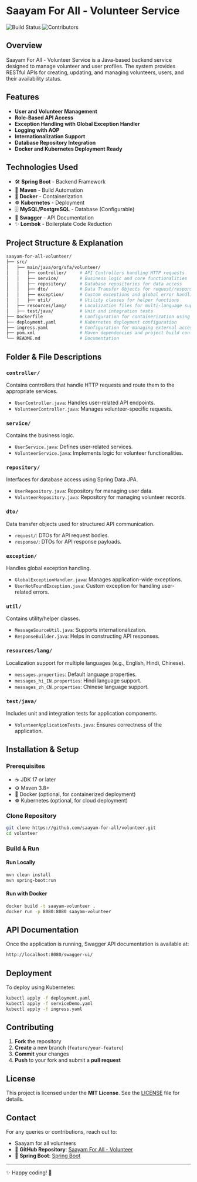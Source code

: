 # Saayam For All - Volunteer Service

![Build Status](https://img.shields.io/github/actions/workflow/status/saayam-for-all/volunteer/ci.yml)
![Contributors](https://img.shields.io/github/contributors/saayam-for-all/volunteer)

## Overview
Saayam For All - Volunteer Service is a Java-based backend service designed to manage volunteer and user profiles. The system provides RESTful APIs for creating, updating, and managing volunteers, users, and their availability status.

## Features
- **User and Volunteer Management**
- **Role-Based API Access**
- **Exception Handling with Global Exception Handler**
- **Logging with AOP**
- **Internationalization Support**
- **Database Repository Integration**
- **Docker and Kubernetes Deployment Ready**

## Technologies Used
- 🛠 **Spring Boot** - Backend Framework
- 🔧 **Maven** - Build Automation
- 🐳 **Docker** - Containerization
- ☸️ **Kubernetes** - Deployment
- 🗄 **MySQL/PostgreSQL** - Database (Configurable)
- 📜 **Swagger** - API Documentation
- ✨ **Lombok** - Boilerplate Code Reduction

## Project Structure & Explanation
```bash
saayam-for-all-volunteer/
├── src/
│   ├── main/java/org/sfa/volunteer/
│   │   ├── controller/     # API Controllers handling HTTP requests
│   │   ├── service/        # Business logic and core functionalities
│   │   ├── repository/     # Database repositories for data access
│   │   ├── dto/            # Data Transfer Objects for request/response handling
│   │   ├── exception/      # Custom exceptions and global error handling
│   │   ├── util/           # Utility classes for helper functions
│   ├── resources/lang/     # Localization files for multi-language support
│   ├── test/java/          # Unit and integration tests
├── Dockerfile              # Configuration for containerization using Docker
├── deployment.yaml         # Kubernetes deployment configuration
├── ingress.yaml            # Configuration for managing external access via Kubernetes Ingress
├── pom.xml                 # Maven dependencies and project build configuration
└── README.md               # Documentation
```

## Folder & File Descriptions
### `controller/`
Contains controllers that handle HTTP requests and route them to the appropriate services.
- `UserController.java`: Handles user-related API endpoints.
- `VolunteerController.java`: Manages volunteer-specific requests.

### `service/`
Contains the business logic.
- `UserService.java`: Defines user-related services.
- `VolunteerService.java`: Implements logic for volunteer functionalities.

### `repository/`
Interfaces for database access using Spring Data JPA.
- `UserRepository.java`: Repository for managing user data.
- `VolunteerRepository.java`: Repository for managing volunteer records.

### `dto/`
Data transfer objects used for structured API communication.
- `request/`: DTOs for API request bodies.
- `response/`: DTOs for API response payloads.

### `exception/`
Handles global exception handling.
- `GlobalExceptionHandler.java`: Manages application-wide exceptions.
- `UserNotFoundException.java`: Custom exception for handling user-related errors.

### `util/`
Contains utility/helper classes.
- `MessageSourceUtil.java`: Supports internationalization.
- `ResponseBuilder.java`: Helps in constructing API responses.

### `resources/lang/`
Localization support for multiple languages (e.g., English, Hindi, Chinese).
- `messages.properties`: Default language properties.
- `messages_hi_IN.properties`: Hindi language support.
- `messages_zh_CN.properties`: Chinese language support.

### `test/java/`
Includes unit and integration tests for application components.
- `VolunteerApplicationTests.java`: Ensures correctness of the application.

## Installation & Setup
### Prerequisites
- ☕ JDK 17 or later
- ⚙️ Maven 3.8+
- 🐳 Docker (optional, for containerized deployment)
- ☸️ Kubernetes (optional, for cloud deployment)

### Clone Repository
```sh
git clone https://github.com/saayam-for-all/volunteer.git
cd volunteer
```

### Build & Run
#### Run Locally
```sh
mvn clean install
mvn spring-boot:run
```
#### Run with Docker
```sh
docker build -t saayam-volunteer .
docker run -p 8080:8080 saayam-volunteer
```

## API Documentation
Once the application is running, Swagger API documentation is available at:
```sh
http://localhost:8080/swagger-ui/
```

## Deployment
To deploy using Kubernetes:
```sh
kubectl apply -f deployment.yaml
kubectl apply -f serviceDemo.yaml
kubectl apply -f ingress.yaml
```

## Contributing
1. **Fork** the repository
2. **Create** a new branch (`feature/your-feature`)
3. **Commit** your changes
4. **Push** to your fork and submit a **pull request**

## License
This project is licensed under the **MIT License**. See the [LICENSE](LICENSE) file for details.

## Contact
For any queries or contributions, reach out to: 
- Saayam for all volunteers
- 📌 **GitHub Repository**: [Saayam For All - Volunteer](https://github.com/saayam-for-all/volunteer)
- 📌 **Spring Boot**: [Spring Boot](https://spring.io/projects/spring-boot)
---

✨ Happy coding! 🚀